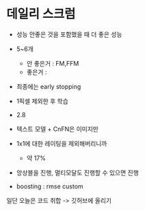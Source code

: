 # 데일리 스크럼


- 성능 안좋은 것을 포함했을 때 더 좋은 성능
- 5~6개
	- 안 좋은거  : FM,FFM
	- 좋은거 : 
- 최종에는 early stopping



- 1픽셀 제외한 후 학습
- 2.8
- 텍스트 모델 + CnFN은 이미지만
- 1x1에 대한 레이팅을 제외해버리니까
	- 약 17%
- 앙상블을 진행, 멀티모달도 진행할 수 있으면 진행


- boosting : rmse custom

일단 오늘은 코드 취합 -> 깃허브에 올리기

